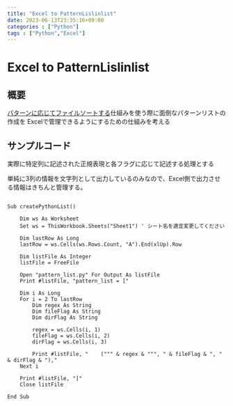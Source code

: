 ```yaml
---
title: "Excel to PatternLislinlist"
date: 2023-06-13T23:35:16+09:00
categories : ["Python"]
tags : ["Python","Excel"]
---
```


# Excel to PatternLislinlist

## 概要

[パターンに応じてファイルソートする](./regax-file-sorting.md)仕組みを使う際に面倒なパターンリストの作成を
Excelで管理できるようにするための仕組みを考える

## サンプルコード

実際に特定列に記述された正規表現と各フラグに応じて記述する処理とする

単純に3列の情報を文字列として出力しているのみなので、Excel側で出力させる情報はきちんと管理する。

``` VB

Sub createPythonList()

    Dim ws As Worksheet
    Set ws = ThisWorkbook.Sheets("Sheet1") ' シート名を適宜変更してください
    
    Dim lastRow As Long
    lastRow = ws.Cells(ws.Rows.Count, "A").End(xlUp).Row

    Dim listFile As Integer
    listFile = FreeFile

    Open "pattern_list.py" For Output As listFile
    Print #listFile, "pattern_list = ["
    
    Dim i As Long
    For i = 2 To lastRow
        Dim regex As String
        Dim fileFlag As String
        Dim dirFlag As String
        
        regex = ws.Cells(i, 1)
        fileFlag = ws.Cells(i, 2)
        dirFlag = ws.Cells(i, 3)
        
        Print #listFile, "    (""" & regex & """, " & fileFlag & ", " & dirFlag & "),"
    Next i
    
    Print #listFile, "]"
    Close listFile

End Sub
```